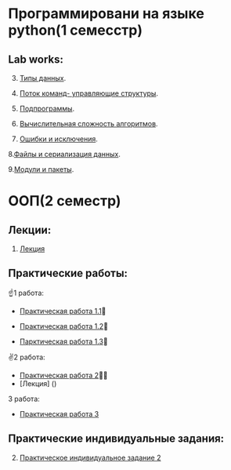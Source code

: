 # Программировани на языке python(1 семесстр)

## Lab works:

 3. [Типы данных](Labprog3.ipynb).

 4. [Поток команд- управляющие структуры](Lab4prog.ipynb).

 5. [Подпрограммы](popov_lablab5.ipynb).

 6. [Вычислительная сложность алгоритмов](Копия_блокнота_%22popov_lablabb6_ipynb%22.ipynb).

 7. [Ошибки и исключения](Lab7.ipynb).

 8.[Файлы и сериализация данных]().

 9.[Модули и пакеты]().

# ООП(2 семестр) 

## Лекции:

1. [Лекция](лекция.ipynb)

## Практические работы:

 :point_up:1 работа:

 * [Практическая работа 1.1](1_1_practi.ipynb):baby:

 * [Практическая работа 1.2](1_2ppv.ipynb):adult:

 * [Парктическая работа 1.3](1_3lab.ipynb):man:

 :v:2 работа:
 * [Практическая работа 2](lab2ppv.ipynb):man_technologist:
 * [Лекция]
()
 
 3 работа:
 
 * [Практическая работа 3]()



## Практические индивидуальные задания:
 2. [Практическое индивидуальное задание 2]()
